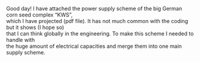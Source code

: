 Good day! I have attached the power supply scheme of the big German corn seed complex “KWS”,  
which I have projected (pdf file). It has not much common with the coding but it shows (I hope so)  
that I can think globally in the engineering. To make this scheme I needed to handle with  
the huge amount of electrical capacities and merge them into one main supply scheme.
